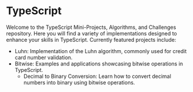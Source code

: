 # TypeScript
Welcome to the TypeScript Mini-Projects, Algorithms, and Challenges repository. Here you will find a variety of implementations designed to enhance your skills in TypeScript. Currently featured projects include:
- Luhn: Implementation of the Luhn algorithm, commonly used for credit card number validation.
- Bitwise: Examples and applications showcasing bitwise operations in TypeScript.
  - Decimal to Binary Conversion: Learn how to convert decimal numbers into binary using bitwise operations.
